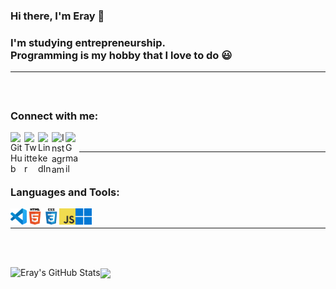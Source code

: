 ### Hi there, I'm Eray 👋

<h3> I'm studying entrepreneurship. </br> Programming is my hobby that I love to do 😃

<hr>
</br>

<!-- ![Profile views](https://gpvc.arturio.dev/Eraycmd) -->

### Connect with me:

[<img align="left" alt="GitHub" width="22px" src="https://cdn.jsdelivr.net/npm/simple-icons@v3/icons/github.svg" />][github]

[<img align="left" alt="Twitter" width="22px" src="https://cdn.jsdelivr.net/npm/simple-icons@v3/icons/twitter.svg" />][twitter]

[<img align="left" alt="LinkedIn" width="22px" src="https://cdn.jsdelivr.net/npm/simple-icons@v3/icons/linkedin.svg" />][linkedin]

[<img align="left" alt="Instagram" width="22px" src="https://cdn.jsdelivr.net/npm/simple-icons@v3/icons/instagram.svg" />][instagram]

[<img align="left" alt="Gmail" width="22px" src="https://cdn.jsdelivr.net/npm/simple-icons@v3/icons/gmail.svg" />][gmail]

</br>
<hr>
<!-- social media links -->

[github]: https://github.com/Eraycmd
[twitter]: https://twitter.com/Erayibrahimov
[linkedin]: https://www.linkedin.com/in/eray-ibrahimov-17a3a01b5/
[instagram]: https://www.instagram.com/eray._.ismailov/
[gmail]: mailto:erayibrahimov70@gmail.com

</br>

<!-- Languages and tools  -->

### Languages and Tools:

<img align="left" alt="Visual Studio Code" width="26px" src="https://raw.githubusercontent.com/github/explore/80688e429a7d4ef2fca1e82350fe8e3517d3494d/topics/visual-studio-code/visual-studio-code.png" />

<img align="left" alt="HTML5" width="26px" src="https://raw.githubusercontent.com/github/explore/80688e429a7d4ef2fca1e82350fe8e3517d3494d/topics/html/html.png" />

<img align="left" alt="CSS3" width="26px" src="https://raw.githubusercontent.com/github/explore/80688e429a7d4ef2fca1e82350fe8e3517d3494d/topics/css/css.png" />

<img align="left" alt="JavaScript" width="26px" src="https://raw.githubusercontent.com/github/explore/80688e429a7d4ef2fca1e82350fe8e3517d3494d/topics/javascript/javascript.png" />

<img align="left" alt="JavaScript" width="26px" src="https://raw.githubusercontent.com/github/explore/80688e429a7d4ef2fca1e82350fe8e3517d3494d/topics/windows/windows.png" />

</br>
<hr>
</br>
</br>

<p align="left">
<img height="180em" align="center" src="https://github-readme-stats.vercel.app/api/top-langs/?username=Eraycmd&hide=java,html&title_color=80ffff&text_color=ffffff&icon_color=975cff&bg_color=000000&cache_seconds=4700&locale=en" />

<img height="180em" align="left" src="https://github-readme-stats.vercel.app/api?username=Eraycmd&show_icons=true&line_height=27&count_private=true&title_color=80ffff&text_color=ffffff&icon_color=975cff&bg_color=000000&cache_seconds=4700&locale=en" alt="Eray's GitHub Stats" />
</p>
